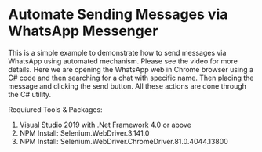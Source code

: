 # Automate Sending Messages via WhatsApp Messenger
This is a simple example to demonstrate how to send messages via WhatsApp using automated mechanism.
Please see the video for more details. Here we are opening the WhatsApp web in Chrome browser using a C# code and then searching for a chat with specific name. Then placing the message and clicking the send button.
All these actions are done through the C# utility.

Requiured Tools & Packages:
1. Visual Studio 2019 with .Net Framework 4.0 or above
2. NPM Install: Selenium.WebDriver.3.141.0
3. NPM Install: Selenium.WebDriver.ChromeDriver.81.0.4044.13800
